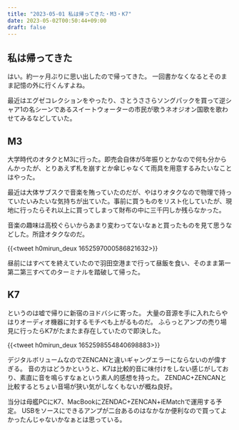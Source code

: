 ```yaml
---
title: "2023-05-01 私は帰ってきた・M3・K7"
date: 2023-05-02T00:50:44+09:00
draft: false
---
```


## 私は帰ってきた
はい。約一ヶ月ぶりに思い出したので帰ってきた。
一回書かなくなるとそのまま記憶の外に行くんすよね。

最近はエグゼコレクションをやったり、さとうささらソングパックを買って逆シャア1の名シーンであるスイートウォーターの市民が歌うネオジオン国歌を歌わせてみるなどしていた。

## M3
大学時代のオタクとM3に行った。即売会自体が5年振りとかなので何も分からんかったが、とりあえず札を崩すとか傘じゃなくて雨具を用意するみたいなことはやった。

最近は大体サブスクで音楽を賄っていたのだが、やはりオタクなので物理で持っていたいみたいな気持ちが出ていた。事前に買うものをリスト化していたが、現地に行ったらそれ以上に買ってしまって財布の中に三千円しか残らなかった。

音楽の趣味は高校ぐらいからあまり変わってないなぁと買ったものを見て思うなどした。所詮オタクなのだ。

{{<tweet h0mirun_deux 1652597000586821632>}}

昼前にはすべてを終えていたので羽田空港まで行って昼飯を食い、そのまま第一第二第三すべてのターミナルを踏破して帰った。

## K7
というのは嘘で帰りに新宿のヨドバシに寄った。
大量の音源を手に入れたらやはりオーディオ機器に対するモチベも上がるものだ。
ふらっとアンプの売り場見に行ったらK7がたまたま存在していたので即決した。

{{<tweet h0mirun_deux 1652598554840698883>}}

デジタルボリュームなのでZENCANと違いギャングエラーにならないのが偉すぎる。
音の方はどうかというと、K7は比較的音に味付けをしない感じがしており、素直に音を鳴らすなぁという素人的感想を持った。
ZENDAC+ZENCANと比較するとちょい音場が狭い気がしなくもないが概ね良好。

当分は母艦PCにK7、MacBookにZENDAC+ZENCAN+iEMatchで運用する予定。
USBをソースにできるアンプが二台あるのはなかなか便利なので買ってよかったんじゃないかなぁとは思っている。
